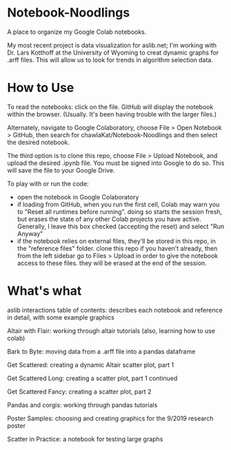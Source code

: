 # Notebook-Noodlings
A place to organize my Google Colab notebooks.

My most recent project is data visualization for aslib.net; I'm working with Dr. Lars Kotthoff at the University of Wyoming to creat dynamic graphs for .arff files. This will allow us to look for trends in algorithm selection data.

# How to Use
To read the notebooks: click on the file. GitHub will display the notebook within the browser. (Usually. It's been having trouble with the larger files.)

Alternately, navigate to Google Colaboratory, choose File > Open Notebook > GitHub, then search for chawlaKat/Notebook-Noodlings and then select the desired notebook. 

The third option is to clone this repo, choose File > Upload Notebook, and upload the desired .ipynb file. You must be signed into Google to do so. This will save the file to your Google Drive.

To play with or run the code: 
- open the notebook in Google Colaboratory
- if loading from GitHub, when you run the first cell, Colab may warn you to "Reset all runtimes before running". doing so starts the session fresh, but erases the state of any other Colab projects you have active. Generally, I leave this box checked (accepting the reset) and select "Run Anyway"
- if the notebook relies on external files, they'll be stored in this repo, in the "reference files" folder. clone this repo if you haven't already, then from the left sidebar go to Files > Upload in order to give the notebook access to these files. they will be erased at the end of the session.

# What's what
aslib interactions table of contents: describes each notebook and reference in detail, with some example graphics

Altair with Flair: working through altair tutorials (also, learning how to use colab)

Bark to Byte: moving data from a .arff file into a pandas dataframe

Get Scattered: creating a dynamic Altair scatter plot, part 1

Get Scattered Long: creating a scatter plot, part 1 continued

Get Scattered Fancy: creating a scatter plot, part 2

Pandas and corgis: working through pandas tutorials

Poster Samples: choosing and creating graphics for the 9/2019 research poster

Scatter in Practice: a notebook for testing large graphs
